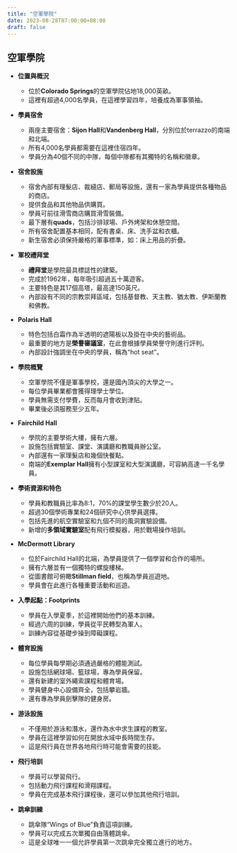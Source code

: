 ```yaml
---
title: "空軍學院"
date: 2023-08-28T07:00:00+08:00
draft: false
---
```

## 空軍學院

* **位置與概況**
    - 位於**Colorado Springs**的空軍學院佔地18,000英畝。
    - 這裡有超過4,000名學員，在這裡學習四年，培養成為軍事領袖。

* **學員宿舍**
    - 兩座主要宿舍：**Sijon Hall**和**Vandenberg Hall**，分別位於terrazzo的南端和北端。
    - 所有4,000名學員都需要在這裡住宿四年。
    - 學員分為40個不同的中隊，每個中隊都有其獨特的名稱和徽章。

* **宿舍設施**
    - 宿舍內部有理髮店、裁縫店、郵局等設施，還有一家為學員提供各種物品的商店。
    - 提供食品和其他物品供購買。
    - 學員可前往滑雪商店購買滑雪裝備。
    - 最下層有**quads**，包括沙排球場、戶外烤架和休憩空間。
    - 所有宿舍配置基本相同，配有書桌、床、洗手盆和衣櫃。
    - 新生宿舍必須保持嚴格的軍事標準，如：床上用品的折疊。

* **軍校禮拜堂**
    - **禮拜堂**是學院最具標誌性的建築。
    - 完成於1962年，每年吸引超過五十萬遊客。
    - 主要特色是其17個高塔，最高達150英尺。
    - 內部設有不同的宗教崇拜區域，包括基督教、天主教、猶太教、伊斯蘭教和佛教。

* **Polaris Hall**
    - 特色包括白霜作為半透明的遮陽板以及掛在中央的藝術品。
    - 最重要的地方是**榮譽審議室**，在此會根據學員榮譽守則進行評判。
    - 內部設計強調坐在中央的學員，稱為“hot seat”。

* **學院概覽**
    - 空軍學院不僅是軍事學校，還是國內頂尖的大學之一。
    - 每位學員畢業都會獲得理學士學位。
    - 學員無需支付學費，反而每月會收到津貼。
    - 畢業後必須服務至少五年。

* **Fairchild Hall**
    - 學院的主要學術大樓，擁有六層。
    - 設施包括實驗室、課堂、演講廳和教職員辦公室。
    - 內部還有一家理髮店和幾個快餐點。
    - 南端的**Exemplar Hall**擁有小型課室和大型演講廳，可容納高達一千名學員。

* **學術資源和特色**
    - 學員和教職員比率為8:1，70%的課堂學生數少於20人。
    - 超過30個學術專業和24個研究中心供學員選擇。
    - 包括先進的航空實驗室和九個不同的風洞實驗設備。
    - 新增的**多領域實驗室**配有飛行模擬器，用於戰場操作培訓。

* **McDermott Library**
    - 位於Fairchild Hall的北端，為學員提供了一個學習和合作的場所。
    - 擁有六層並有一個獨特的螺旋樓梯。
    - 從圖書館可俯瞰**Stillman field**，也稱為學員巡遊地。
    - 學員會在此進行各種重要活動和巡遊。

* **入學起點：Footprints**
    - 學員在入學夏季，於這裡開始他們的基本訓練。
    - 經過六周的訓練，學員從平民轉型為軍人。
    - 訓練內容從基礎步操到障礙課程。

* **體育設施**
    - 每位學員每學期必須通過嚴格的體能測試。
    - 設施包括網球場、籃球場，專為學員保留。
    - 還有新建的室外繩索課程和體育場。
    - 學員健身中心設備齊全，包括攀岩牆。
    - 還有專為學員劍擊隊的健身房。

* **游泳設施**
    - 不僅用於游泳和潛水，還作為水中求生課程的教室。
    - 學員在這裡學習如何在開放水域中長時間生存。
    - 這是飛行員在世界各地飛行時可能會需要的技能。

* **飛行培訓**
    - 學員可以學習飛行。
    - 包括動力飛行課程和滑翔課程。
    - 學員在完成基本飛行課程後，還可以參加其他飛行培訓。

* **跳傘訓練**
    - 跳傘隊“Wings of Blue”負責這項訓練。
    - 學員可以完成五次單獨自由落體跳傘。
    - 這是全球唯一一個允許學員第一次跳傘完全獨立進行的地方。